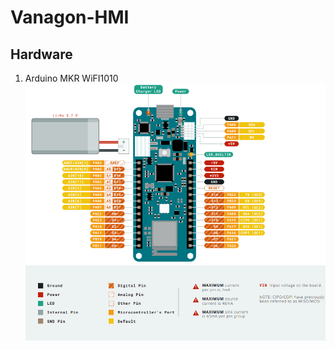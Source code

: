 # Vanagon-HMI
## Hardware
1. Arduino MKR WiFI1010
![Arduino MKR WiFI1010 Pin out](ArduinoMKR_WiFi1010.png)
